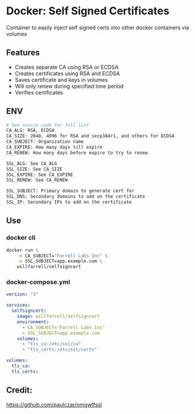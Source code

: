 # Docker: Self Signed Certificates
Container to easily inject self signed certs into other docker containers via volumes

## Features
- Creates separate CA using RSA or ECDSA
- Creates certificates using RSA and ECDSA
- Saves certificate and keys in volumes
- Will only renew during specified time period
- Verifies certificates

## ENV
```bash
# See source code for full list
CA_ALG: RSA, ECDSA
CA_SIZE: 2048, 4096 for RSA and secp384r1, and others for ECDSA
CA_SUBJECT: Organization name
CA_EXPIRE: How many days till expire
CA_RENEW: How many days before expire to try to renew

SSL_ALG: See CA_ALG
SSL_SIZE: See CA_SIZE
SSL_EXPIRE: See CA_EXPIRE
SSL_RENEW: See CA_RENEW

SSL_SUBJECT: Primary domain to generate cert for
SSL_DNS: Secondary domains to add on the certificate
SSL_IP: Secondary IPs to add on the certificate
```

## Use

### docker cli
```bash
docker run \
    -e CA_SUBJECT="Farrell Labs Inc" \
    -e SSL_SUBJECT=app.example.com \
    willfarrell/selfsigncert
```

### docker-compose.yml
```yml
version: "3"

services:
  selfsigncert:
    image: willfarrell/selfsigncert
    environment:
      - CA_SUBJECT="Farrell Labs Inc"
      - SSL_SUBJECT=app.example.com
    volumes:
      - "tls_ca:/etc/ssl/ca"
      - "tls_certs:/etc/ssl/certs"

volumes:
  tls_ca:
  tls_certs:

```


## Credit:
https://github.com/paulczar/omgwtfssl
